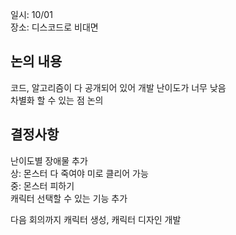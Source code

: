 일시: 10/01  
장소: 디스코드로 비대면  
  
## 논의 내용  
코드, 알고리즘이 다 공개되어 있어 개발 난이도가 너무 낮음  
차별화 할 수 있는 점 논의  


## 결정사항  
난이도별 장애물 추가  
상: 몬스터 다 죽여야 미로 클리어 가능    
중: 몬스터 피하기  
캐릭터 선택할 수 있는 기능 추가  

다음 회의까지 캐릭터 생성, 캐릭터 디자인 개발


